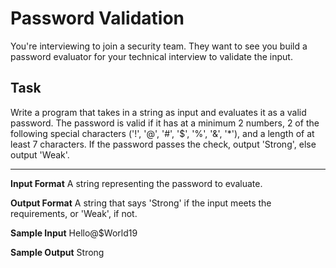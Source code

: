 # Password Validation

You're interviewing to join a security team. They want to see you build a password evaluator for your technical interview to validate the input.

## Task
Write a program that takes in a string as input and evaluates it as a valid password. The password is valid if it has at a minimum 2 numbers, 2 of the following special characters ('!', '@', '#', '$', '%', '&', '*'), and a length of at least 7 characters.
If the password passes the check, output 'Strong', else output 'Weak'.

---

**Input Format**
A string representing the password to evaluate.

**Output Format**
A string that says 'Strong' if the input meets the requirements, or 'Weak', if not.

**Sample Input**
Hello@$World19

**Sample Output**
Strong

